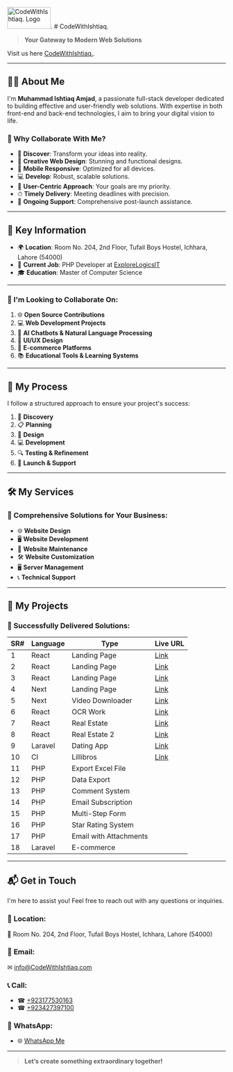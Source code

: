 <img src="https://codewithishtiaq.vercel.app/assets/img/logo1.png" alt="CodeWithIshtiaq. Logo" width="100" height="50" />.  # CodeWithIshtiaq.

> **Your Gateway to Modern Web Solutions**

Visit us here [CodeWithIshtiaq.](https://codewithishtiaq.vercel.app/).

---

## 👨‍💻 About Me

I'm **Muhammad Ishtiaq Amjad**, a passionate full-stack developer dedicated to building effective and user-friendly web solutions. With expertise in both front-end and back-end technologies, I aim to bring your digital vision to life.

### 🌟 Why Collaborate With Me?

- 🚀 **Discover**: Transform your ideas into reality.
- 🎨 **Creative Web Design**: Stunning and functional designs.
- 📱 **Mobile Responsive**: Optimized for all devices.
- 💻 **Develop**: Robust, scalable solutions.
- 🎯 **User-Centric Approach**: Your goals are my priority.
- ⏱ **Timely Delivery**: Meeting deadlines with precision.
- 🔄 **Ongoing Support**: Comprehensive post-launch assistance.

---

## 📌 Key Information

- 🌍 **Location**: Room No. 204, 2nd Floor, Tufail Boys Hostel, Ichhara, Lahore (54000)
- 💼 **Current Job**: PHP Developer at [ExploreLogicsIT](https://explorelogics.com)
- 🎓 **Education**: Master of Computer Science

---

### 🤝 I'm Looking to Collaborate On:

1. 🌐 **Open Source Contributions**
2. 💻 **Web Development Projects**
3. 🤖 **AI Chatbots & Natural Language Processing**
4. 🎨 **UI/UX Design**
5. 🛒 **E-commerce Platforms**
6. 📚 **Educational Tools & Learning Systems**

---

## 🔄 My Process

I follow a structured approach to ensure your project's success:

1. 🧐 **Discovery**
2. 📋 **Planning**
3. 🎨 **Design**
4. 💻 **Development**
5. 🔍 **Testing & Refinement**
6. 🚀 **Launch & Support**

---

## 🛠 My Services

### 🌟 Comprehensive Solutions for Your Business:

- 🌐 **Website Design**
- 🖥 **Website Development**
- 🔧 **Website Maintenance**
- 🛠 **Website Customization**
- 🖥 **Server Management**
- 📞 **Technical Support**

---

## 💼 My Projects

### 🚀 Successfully Delivered Solutions:

| **SR#** | **Language** | **Type**            | **Live URL**                           |
|---------|--------------|---------------------|----------------------------------------|
| 1       | React        | Landing Page        | [Link](https://techno-solutions.vercel.app) |
| 2       | React        | Landing Page        | [Link](https://e-state-ishicoder.vercel.app) |
| 3       | React        | Landing Page        | [Link](https://wis-walk.vercel.app)         |
| 4       | Next         | Landing Page        | [Link](https://logic-zone.vercel.app)      |
| 5       | Next         | Video Downloader    | [Link](https://ishi-dev-yt-downloader.vercel.app) |
| 6       | React        | OCR Work            | [Link](https://appocr.vercel.app)          |
| 7       | React        | Real Estate         | [Link](https://explorelogicsit.com/realestate1) |
| 8       | React        | Real Estate 2       | [Link](https://explorelogicsit.com/realestate2) |
| 9       | Laravel      | Dating App          | [Link](https://explorelogicsit.com/sharing_sugar) |
| 10      | CI           | Lillibros           | [Link](https://explorelogicsit.com/lillibros) |
| 11      | PHP          | Export Excel File   |                                          |
| 12      | PHP          | Data Export         |                                          |
| 13      | PHP          | Comment System      |                                          |
| 14      | PHP          | Email Subscription  |                                          |
| 15      | PHP          | Multi-Step Form     |                                          |
| 16      | PHP          | Star Rating System  |                                          |
| 17      | PHP          | Email with Attachments |                                       |
| 18      | Laravel      | E-commerce          |                                          |

---

## 📬 Get in Touch

I'm here to assist you! Feel free to reach out with any questions or inquiries.

### 📍 **Location:**
🏦 Room No. 204, 2nd Floor, Tufail Boys Hostel, Ichhara, Lahore (54000)

### 📧 **Email:**
✉ [info@CodeWithIshtiaq.com](mailto:info@CodeWithIshtiaq.com)

### 📞 **Call:**
- ☎ [+923177530163](tel:+923177530163)
- ☎ [+923427397100](tel:+923427397100)

### 💬 **WhatsApp:**
- 🌐 [WhatsApp Me](https://wa.me/+92317773016?text=Hello%2C%20I%20would%20like%20to%20inquire%20about%20your%20services.)

---

> **Let’s create something extraordinary together!**

